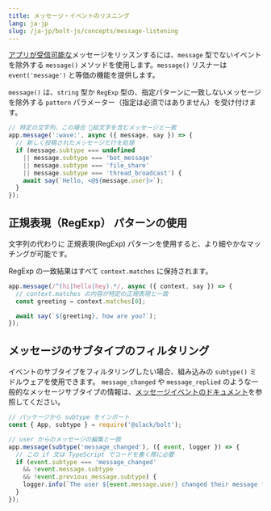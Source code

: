 ```yaml
---
title: メッセージ・イベントのリスニング
lang: ja-jp
slug: /ja-jp/bolt-js/concepts/message-listening
---
```


[アプリが受信可能な](/messaging/retrieving-messages#permissions)メッセージをリッスンするには、`message` 型でないイベントを除外する `message()` メソッドを使用します。`message()` リスナーは `event('message')` と等価の機能を提供します。

`message()` は、`string` 型か `RegExp` 型の、指定パターンに一致しないメッセージを除外する `pattern` パラメーター（指定は必須ではありません）を受け付けます。

```javascript
// 特定の文字列、この場合 👋絵文字を含むメッセージと一致
app.message(':wave:', async ({ message, say }) => {
  // 新しく投稿されたメッセージだけを処理
  if (message.subtype === undefined
    || message.subtype === 'bot_message'
    || message.subtype === 'file_share'
    || message.subtype === 'thread_broadcast') {
    await say(`Hello, <@${message.user}>`);
  }
});
```

## 正規表現（RegExp） パターンの使用

文字列の代わりに 正規表現(RegExp) パターンを使用すると、より細やかなマッチングが可能です。

RegExp の一致結果はすべて `context.matches` に保持されます。

```javascript
app.message(/^(hi|hello|hey).*/, async ({ context, say }) => {
  // context.matches の内容が特定の正規表現と一致
  const greeting = context.matches[0];

  await say(`${greeting}, how are you?`);
});
```

## メッセージのサブタイプのフィルタリング

イベントのサブタイプをフィルタリングしたい場合、組み込みの `subtype()` ミドルウェアを使用できます。 `message_changed` や `message_replied` のような一般的なメッセージサブタイプの情報は、[メッセージイベントのドキュメント](/reference/events/message#subtypes)を参照してください。

```javascript
// パッケージから subtype をインポート
const { App, subtype } = require('@slack/bolt');

// user からのメッセージの編集と一致
app.message(subtype('message_changed'), ({ event, logger }) => {
  // この if 文は TypeScript でコードを書く際に必要
  if (event.subtype === 'message_changed'
    && !event.message.subtype
    && !event.previous_message.subtype) {
    logger.info(`The user ${event.message.user} changed their message from ${event.previous_message.text} to ${event.message.text}`);
  }
});